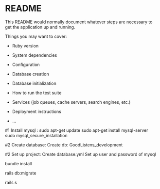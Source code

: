 # README

This README would normally document whatever steps are necessary to get the
application up and running.

Things you may want to cover:

* Ruby version 

* System dependencies

* Configuration

* Database creation

* Database initialization

* How to run the test suite

* Services (job queues, cache servers, search engines, etc.)

* Deployment instructions

* ...

#1 Install mysql :
sudo apt-get update
sudo apt-get install mysql-server
sudo mysql_secure_installation

#2 Create database: 
Create db: GoodListens_development

#2 Set up project:
Create database.yml
Set up user and password of mysql

bundle install

rails db:migrate

rails s
